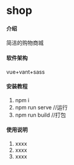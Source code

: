 # shop

#### 介绍
简洁的购物商城

#### 软件架构
vue+vant+sass


#### 安装教程

1. npm i
2. npm run serve //运行
3. npm run build //打包

#### 使用说明

1. xxxx
2. xxxx
3. xxxx
